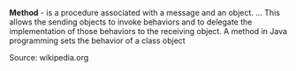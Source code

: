 **Method** - is a procedure associated with a message and an object. ... This allows the sending objects to invoke behaviors and to delegate the implementation of those behaviors to the receiving object. A method in Java programming sets the behavior of a class object

Source: wikipedia.org